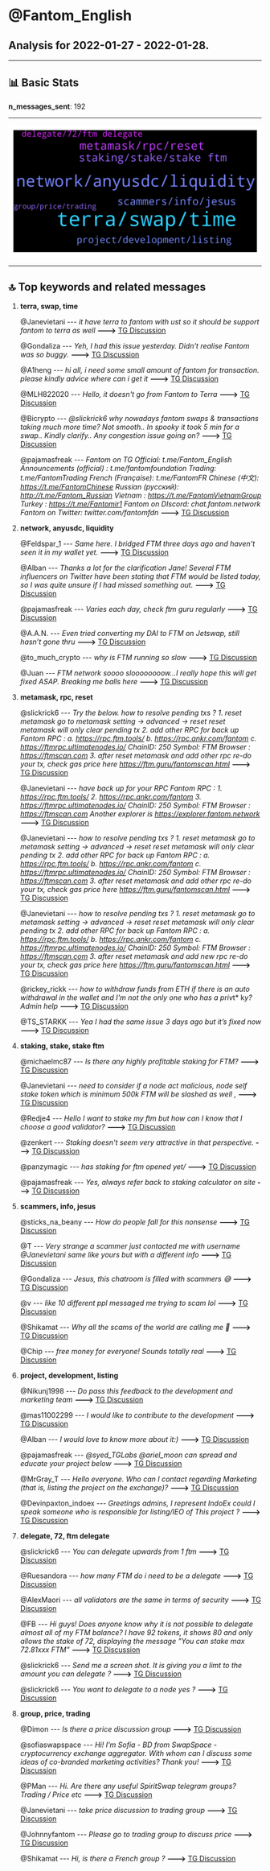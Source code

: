# **@Fantom_English**
 ## Analysis for **2022-01-27** - **2022-01-28**.

---

## 📊 **Basic Stats**

**n_messages_sent**: 192

---
![wordcloud](Fantom_English_1Days_wordcloud.png)

---


## 🔝 **Top keywords and related messages**

1. **terra, swap, time**

    @Janevietani --- *it have terra to fantom with ust so it should be support fantom to terra as well* **--->** [TG Discussion](https://t.me/Fantom_English/643112)

    @Gondaliza --- *Yeh, I had this issue yesterday. Didn't realise Fantom was so buggy.* **--->** [TG Discussion](https://t.me/Fantom_English/643457)

    @A1heng --- *hi all, i need some small amount of fantom for transaction. please kindly advice where can i get it* **--->** [TG Discussion](https://t.me/Fantom_English/643653)

    @MLH822020 --- *Hello, it doesn't go from Fantom to Terra* **--->** [TG Discussion](https://t.me/Fantom_English/643105)

    @Bicrypto --- *@slickrick6 why nowadays fantom swaps & transactions taking much more time? Not smooth.. In spooky it took 5 min for a swap.. Kindly clarify..  Any congestion issue going on?* **--->** [TG Discussion](https://t.me/Fantom_English/643206)

    @pajamasfreak --- *Fantom on TG  Official: t.me/Fantom_English Announcements (official) : t.me/fantomfoundation Trading: t.me/FantomTrading French (Française): t.me/FantomFR Chinese (中文): https://t.me/FantomChinese Russian (русский): http://t.me/Fantom_Russian Vietnam : https://t.me/FantomVietnamGroup Turkey : https://t.me/Fantomir1  Fantom on DIscord: chat.fantom.network  Fantom on Twitter: twitter.com/fantomfdn* **--->** [TG Discussion](https://t.me/Fantom_English/643549)

2. **network, anyusdc, liquidity**

    @Feldspar_1 --- *Same here. I bridged FTM three days ago and haven't seen it in my wallet yet.* **--->** [TG Discussion](https://t.me/Fantom_English/643409)

    @Alban --- *Thanks a lot for the clarification Jane! Several FTM influencers on Twitter have been stating that FTM would be listed today, so I was quite unsure if I had missed something out.* **--->** [TG Discussion](https://t.me/Fantom_English/643036)

    @pajamasfreak --- *Varies each day, check ftm guru regularly* **--->** [TG Discussion](https://t.me/Fantom_English/642744)

    @A.A.N. --- *Even tried converting my DAI to FTM on Jetswap, still hasn’t gone thru* **--->** [TG Discussion](https://t.me/Fantom_English/643699)

    @to_much_crypto --- *why is FTM running so slow* **--->** [TG Discussion](https://t.me/Fantom_English/642714)

    @Juan --- *FTM network soooo sloooooooow...I really hope this will get fixed ASAP. Breaking me balls here* **--->** [TG Discussion](https://t.me/Fantom_English/642877)

3. **metamask, rpc, reset**

    @slickrick6 --- *Try the below.    how to resolve pending txs ?  1. reset metamask go to metamask setting -> advanced -> reset reset metamask will only clear pending tx   2. add other RPC for back up Fantom RPC : a. https://rpc.ftm.tools/ b. https://rpc.ankr.com/fantom c. https://ftmrpc.ultimatenodes.io/   ChainID: 250 Symbol: FTM Browser : https://ftmscan.com  3. after reset metamask and add other rpc re-do your tx, check gas price here https://ftm.guru/fantomscan.html* **--->** [TG Discussion](https://t.me/Fantom_English/643187)

    @Janevietani --- *have back up for your RPC   Fantom RPC : 1. https://rpc.ftm.tools/ 2. https://rpc.ankr.com/fantom 3. https://ftmrpc.ultimatenodes.io/   ChainID: 250 Symbol: FTM Browser : https://ftmscan.com  Another explorer is  https://explorer.fantom.network* **--->** [TG Discussion](https://t.me/Fantom_English/642718)

    @Janevietani --- *how to resolve pending txs ?  1. reset metamask go to metamask setting -> advanced -> reset reset metamask will only clear pending tx   2. add other RPC for back up Fantom RPC : a. https://rpc.ftm.tools/ b. https://rpc.ankr.com/fantom c. https://ftmrpc.ultimatenodes.io/   ChainID: 250 Symbol: FTM Browser : https://ftmscan.com  3. after reset metamask and add other rpc re-do your tx, check gas price here https://ftm.guru/fantomscan.html* **--->** [TG Discussion](https://t.me/Fantom_English/643001)

    @Janevietani --- *how to resolve pending txs ?  1. reset metamask go to metamask setting -> advanced -> reset reset metamask will only clear pending tx   2. add other RPC for back up Fantom RPC : a. https://rpc.ftm.tools/ b. https://rpc.ankr.com/fantom c. https://ftmrpc.ultimatenodes.io/   ChainID: 250 Symbol: FTM Browser : https://ftmscan.com  3. after reset metamask and add new rpc re-do your tx, check gas price here https://ftm.guru/fantomscan.html* **--->** [TG Discussion](https://t.me/Fantom_English/643700)

    @rickey_rickk --- *how to withdraw funds from ETH if there is an auto withdrawal in the wallet and I'm not the only one who has a priv*t* k*y?   Admin help* **--->** [TG Discussion](https://t.me/Fantom_English/643645)

    @TS_STARKK --- *Yea I had the same issue 3 days ago but it’s fixed now* **--->** [TG Discussion](https://t.me/Fantom_English/643461)

4. **staking, stake, stake ftm**

    @michaelmc87 --- *Is there any highly profitable staking for FTM?* **--->** [TG Discussion](https://t.me/Fantom_English/642533)

    @Janevietani --- *need to consider if a node act malicious, node self stake token which is minimum 500k FTM will be slashed as well ,* **--->** [TG Discussion](https://t.me/Fantom_English/642926)

    @Redje4 --- *Hello I want to stake my ftm but how can I know that I choose a good validator?* **--->** [TG Discussion](https://t.me/Fantom_English/642900)

    @zenkert --- *Staking doesn't seem very attractive in that perspective.* **--->** [TG Discussion](https://t.me/Fantom_English/643231)

    @panzymagic --- *has staking for ftm opened yet/* **--->** [TG Discussion](https://t.me/Fantom_English/642857)

    @pajamasfreak --- *Yes, always refer back to staking calculator on site* **--->** [TG Discussion](https://t.me/Fantom_English/642756)

5. **scammers, info, jesus**

    @sticks_na_beany --- *How do people fall for this nonsense* **--->** [TG Discussion](https://t.me/Fantom_English/642603)

    @T --- *Very strange a scammer just contacted me with username @Janevietani same like yours but with a different info* **--->** [TG Discussion](https://t.me/Fantom_English/643834)

    @Gondaliza --- *Jesus, this chatroom is filled with scammers 😅* **--->** [TG Discussion](https://t.me/Fantom_English/643454)

    @v --- *like 10 different ppl messaged me trying to scam lol* **--->** [TG Discussion](https://t.me/Fantom_English/643005)

    @Shikamat --- *Why all the scams of the world are calling me 🤣* **--->** [TG Discussion](https://t.me/Fantom_English/642674)

    @Chip --- *free money for everyone! Sounds totally real* **--->** [TG Discussion](https://t.me/Fantom_English/642646)

6. **project, development, listing**

    @Nikunj1998 --- *Do pass this feedback to the development and marketing team* **--->** [TG Discussion](https://t.me/Fantom_English/643535)

    @mas11002299 --- *I would like to contribute to the development* **--->** [TG Discussion](https://t.me/Fantom_English/643118)

    @Alban --- *I would love to know more about it:)* **--->** [TG Discussion](https://t.me/Fantom_English/643032)

    @pajamasfreak --- *@syed_TGLabs @ariel_moon can spread and educate your project below* **--->** [TG Discussion](https://t.me/Fantom_English/642810)

    @MrGray_T --- *Hello everyone. Who can I contact regarding Marketing (that is, listing the project on the exchange)?* **--->** [TG Discussion](https://t.me/Fantom_English/642944)

    @Devinpaxton_indoex --- *Greetings admins, I represent IndoEx could I speak someone who is responsible for listing/IEO of This project ?* **--->** [TG Discussion](https://t.me/Fantom_English/643722)

7. **delegate, 72, ftm delegate**

    @slickrick6 --- *You can delegate upwards from 1 ftm* **--->** [TG Discussion](https://t.me/Fantom_English/643130)

    @Ruesandora --- *how many FTM do i need to be a delegate* **--->** [TG Discussion](https://t.me/Fantom_English/643123)

    @AlexMaori --- *all validators are the same in terms of security* **--->** [TG Discussion](https://t.me/Fantom_English/642912)

    @FB --- *Hi guys! Does anyone know why it is not possible to delegate almost all of my FTM balance? I have 92 tokens, it shows 80 and only allows the stake of 72, displaying the message "You can stake max 72.81xxx FTM"* **--->** [TG Discussion](https://t.me/Fantom_English/642582)

    @slickrick6 --- *Send me a screen shot. It is giving you a limt to the amount you can delegate ?* **--->** [TG Discussion](https://t.me/Fantom_English/643185)

    @slickrick6 --- *You want to delegate to a node yes ?* **--->** [TG Discussion](https://t.me/Fantom_English/643125)

8. **group, price, trading**

    @Dimon --- *Is there a price discussion group* **--->** [TG Discussion](https://t.me/Fantom_English/643235)

    @sofiaswapspace --- *Hi! I'm Sofia - BD from SwapSpace -cryptocurrency exchange aggregator. With whom can I discuss some ideas of co-branded marketing activities? Thank you!* **--->** [TG Discussion](https://t.me/Fantom_English/643710)

    @PMan --- *Hi. Are there any useful SpiritSwap telegram groups? Trading / Price etc* **--->** [TG Discussion](https://t.me/Fantom_English/643682)

    @Janevietani --- *take price discussion to trading group* **--->** [TG Discussion](https://t.me/Fantom_English/643523)

    @Johnnyfantom --- *Please go to trading group to discuss price* **--->** [TG Discussion](https://t.me/Fantom_English/643241)

    @Shikamat --- *Hi, is there a French group ?* **--->** [TG Discussion](https://t.me/Fantom_English/643548)

